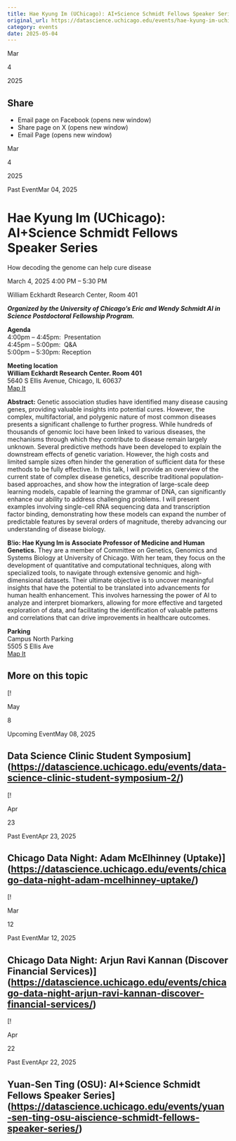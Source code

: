 ```yaml
---
title: Hae Kyung Im (UChicago): AI+Science Schmidt Fellows Speaker Series – DSI
original_url: https://datascience.uchicago.edu/events/hae-kyung-im-uchicago-aiscience-schmidt-fellows-speaker-series
category: events
date: 2025-05-04
---
```


Mar

4

2025

## Share

* Email page on Facebook (opens new window)
* Share page on X (opens new window)
* Email Page (opens new window)

<!-- Table-like structure detected -->

Mar

4

2025

Past EventMar 04, 2025

# Hae Kyung Im (UChicago): AI+Science Schmidt Fellows Speaker Series

How decoding the genome can help cure disease

March 4, 2025 4:00 PM – 5:30 PM

William Eckhardt Research Center, Room 401

***Organized by the University of Chicago’s Eric and Wendy Schmidt AI in Science Postdoctoral Fellowship Program.***

**Agenda**  
4:00pm – 4:45pm:  Presentation  
4:45pm – 5:00pm:  Q&A  
5:00pm – 5:30pm: Reception

**Meeting location**  
**William Eckhardt Research Center. Room 401**  
5640 S Ellis Avenue, Chicago, IL 60637  
[Map It](https://www.google.com/maps/place/William+Eckhardt+Research+Center/@41.7920793,-87.6018227,15z/data=!4m6!3m5!1s0x880e293ef43a7037:0x6f64c2dbdd6c40ae!8m2!3d41.7920793!4d-87.6018227!16s%2Fg%2F11b6gh6_mk?entry=ttu)

**Abstract:** Genetic association studies have identified many disease causing genes, providing valuable insights into potential cures. However, the complex, multifactorial, and polygenic nature of most common diseases presents a significant challenge to further progress. While hundreds of thousands of genomic loci have been linked to various diseases, the mechanisms through which they contribute to disease remain largely unknown. Several predictive methods have been developed to explain the downstream effects of genetic variation. However, the high costs and limited sample sizes often hinder the generation of sufficient data for these methods to be fully effective. In this talk, I will provide an overview of the current state of complex disease genetics, describe traditional population-based approaches, and show how the integration of large-scale deep learning models, capable of learning the grammar of DNA, can significantly enhance our ability to address challenging problems. I will present examples involving single-cell RNA sequencing data and transcription factor binding, demonstrating how these models can expand the number of predictable features by several orders of magnitude, thereby advancing our understanding of disease biology.

**B**!**io: Hae Kyung Im is Associate Professor of Medicine and Human Genetics.** They are a member of Committee on Genetics, Genomics and Systems Biology at University of Chicago. With her team, they focus on the development of quantitative and computational techniques, along with specialized tools, to navigate through extensive genomic and high-dimensional datasets. Their ultimate objective is to uncover meaningful insights that have the potential to be translated into advancements for human health enhancement. This involves harnessing the power of AI to analyze and interpret biomarkers, allowing for more effective and targeted exploration of data, and facilitating the identification of valuable patterns and correlations that can drive improvements in healthcare outcomes.

**Parking**  
Campus North Parking  
5505 S Ellis Ave  
[Map It](https://www.google.com/maps/place/Campus+North+Parking/@41.794483,-87.5999728,15z/data=!4m6!3m5!1s0x880e293f903eb853:0xff1bea1f81ea92e7!8m2!3d41.794483!4d-87.5999728!16s%2Fg%2F1pp2x9221?entry=ttu)

## More on this topic

[!

May

8

Upcoming EventMay 08, 2025

## Data Science Clinic Student Symposium](https://datascience.uchicago.edu/events/data-science-clinic-student-symposium-2/)
[!

Apr

23

Past EventApr 23, 2025

## Chicago Data Night: Adam McElhinney (Uptake)](https://datascience.uchicago.edu/events/chicago-data-night-adam-mcelhinney-uptake/)
[!

Mar

12

Past EventMar 12, 2025

## Chicago Data Night: Arjun Ravi Kannan (Discover Financial Services)](https://datascience.uchicago.edu/events/chicago-data-night-arjun-ravi-kannan-discover-financial-services/)
[!

Apr

22

Past EventApr 22, 2025

## Yuan-Sen Ting (OSU): AI+Science Schmidt Fellows Speaker Series](https://datascience.uchicago.edu/events/yuan-sen-ting-osu-aiscience-schmidt-fellows-speaker-series/)